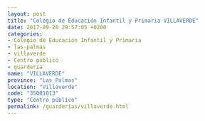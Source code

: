```yaml
---
layout: post
title: "Colegio de Educación Infantil y Primaria VILLAVERDE"
date: 2017-09-20 20:57:05 +0200
categories:
- Colegio de Educación Infantil y Primaria
- las-palmas
- villaverde
- Centro público
- guarderia
name: "VILLAVERDE"
province: "Las Palmas"
location: "Villaverde"
code: "35001013"
type: "Centro público"
permalink: /guarderias/villaverde.html
---
```

